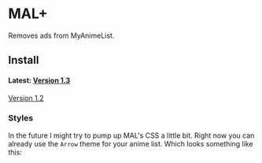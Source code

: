 # MAL+

Removes ads from MyAnimeList.

## Install

#### Latest: [Version 1.3](https://cdn.rawgit.com/siku2/InScripts/cdea1292/scripts/MAL%2B/MALplus.user.js)
[Version 1.2](https://cdn.rawgit.com/siku2/InScripts/1a339cfb/scripts/MAL%2B/MALplus.user.js)

### Styles

In the future I might try to pump up MAL's CSS a little bit. Right now you can already use the `Arrow` theme for your anime list. Which looks something like this:
